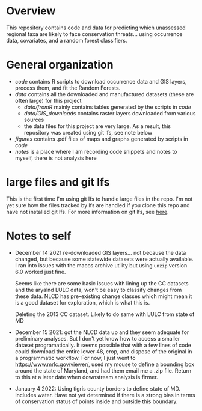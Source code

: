 # Overview
This repository contains code and data for predicting which unassessed regional
taxa are likely to face conservation threats... using occurrence data,
covariates, and a random forest classifiers.

# General organization

- *code* contains R scripts to download occurrence data and GIS layers, process them, and fit the Random Forests. 
- *data* contains all the downloaded and manufactured datasets (these are often large) for this project
    - *data/fromR* mainly contains tables generated by the scripts in *code*
    - *data/GIS_downloads* contains raster layers downloaded from various sources
    - the data files for this project are very large. As a result, this repository was created using git lfs, see note below
- *figures* contains .pdf files of maps and graphs generated by scripts in *code*
- *notes* is a place where I am recording code snippets and notes to myself, there is not analysis here

# large files and git lfs
This is the first time I'm using git lfs to handle large files in the repo. I'm
not yet sure how the files tracked by lfs are handled if you clone this repo and
have not installed git lfs. For more information on git lfs, see
[here](https://git-lfs.github.com/). 

# Notes to self
* December 14 2021 re-downloaded GIS layers... not because the data changed, but
because some statewide datasets were actually available. I ran into issues with
the macos archive utility but using `unzip` version 6.0 worked just fine.

  Seems like there are some basic issues with lining up the CC datasets and the
aryalnd LULC data, won't be easy to classify changes from these data. NLCD has
pre-existing change classes which might mean it is a good dataset for
exploration, which is what this is.

  Deleting the 2013 CC dataset. Likely to do same with LULC from state of MD

* December 15 2021: got the NLCD data up and they seem adequate for preliminary
analyses. But I don't yet know how to access a smaller dataset programatically.
It seems possible that with a few lines of code could download the entire lower
48, crop, and dispose of the original in a programmatic workflow. For now, I
just went to https://www.mrlc.gov/viewer/, used my mouse to define a bounding
box around the state of Maryland, and had them email me a .zip file. Return to
this at a later date when downstream analysis is firmer.

* January 4 2022: Using tigris county borders to define state of MD. Includes
water. Have not yet determined if there is a strong bias in terms of
conservation status of points inside and outside this boundary.
